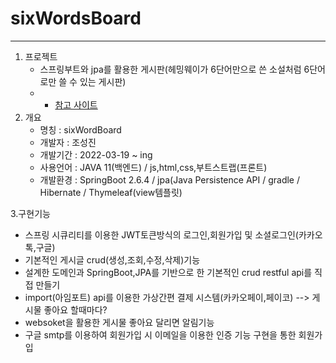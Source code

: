 # sixWordsBoard
---

1. 프로젝트
    + 스프링부트와 jpa를 활용한 게시판(헤밍웨이가 6단어만으로 쓴 소설처럼 6단어로만 쓸 수 있는 게시판)
    + * [참고 사이트](http://www.sixwordswriter.cf/)
2. 개요
   + 명칭 : sixWordBoard
   + 개발자 : 조성진
   + 개발기간 : 2022-03-19 ~ ing
   + 사용언어 : JAVA 11(백엔드) / js,html,css,부트스트랩(프론트)
   + 개발환경 : SpringBoot 2.6.4 / jpa(Java Persistence API / gradle / Hibernate / Thymeleaf(view템플릿) 
 
  3.구현기능
   + 스프링 시큐리티를 이용한 JWT토큰방식의 로그인,회원가입 및 소셜로그인(카카오톡,구글)
   + 기본적인 게시글 crud(생성,조회,수정,삭제)기능
   + 설계한 도메인과 SpringBoot,JPA를 기반으로 한 기본적인 crud restful api를 직접 만들기
   + import(아임포트) api를 이용한 가상간편 결제 시스템(카카오페이,페이코) --> 게시물 좋아요 할때마다?
   + websoket을 활용한 게시물 좋아요 달리면 알림기능
   + 구글 smtp를 이용하여 회원가입 시 이메일을 이용한 인증 기능 구현을 통한 회원가입 
